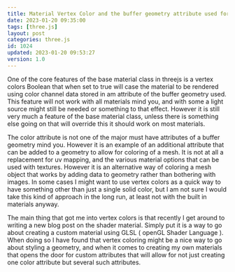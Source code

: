 ```yaml
---
title: Material Vertex Color and the buffer geometry attribute used for doing so
date: 2023-01-20 09:35:00
tags: [three.js]
layout: post
categories: three.js
id: 1024
updated: 2023-01-20 09:53:27
version: 1.0
---
```


One of the core features of the base material class in threejs is a vertex colors Boolean that when set to true will case the material to be rendered using color channel data stored in am attribute of the buffer geometry used. This feature will not work with all materials mind you, and with some a light source might still be needed or something to that effect. However it is still very much a feature of the base material class, unless there is something else going on that will override this it should work on most materials.

The color attribute is not one of the major must have attributes of a buffer geometry mind you. However it is an example of an additional attribute that can be added to a geometry to allow for coloring of a mesh. It is not at all a replacement for uv mapping, and the various material options that can be used with textures. However it is an alternative way of coloring a mesh object that works by adding data to geometry rather than bothering with images. In some cases I might want to use vertex colors as a quick way to have something other than just a single solid color, but I am not sure I would take this kind of approach in the long run, at least not with the built in materials anyway.

The main thing that got me into vertex colors is that recently I get around to writing a new blog post on the shader material. Simply put it is a way to go about creating a custom material using GLSL \( openGL Shader Language \). When doing so I have found that vertex coloring might be a nice way to go about styling a geometry, and when it comes to creating my own materials that opens the door for custom attributes that will allow for not just creating one color attribute but several such attributes.

<!-- more -->
